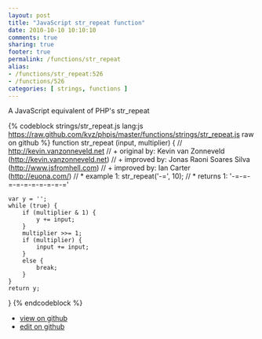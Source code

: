 ```yaml
---
layout: post
title: "JavaScript str_repeat function"
date: 2010-10-10 10:10:10
comments: true
sharing: true
footer: true
permalink: /functions/str_repeat
alias:
- /functions/str_repeat:526
- /functions/526
categories: [ strings, functions ]
---
```

A JavaScript equivalent of PHP's str_repeat
<!-- more -->
{% codeblock strings/str_repeat.js lang:js https://raw.github.com/kvz/phpjs/master/functions/strings/str_repeat.js raw on github %}
function str_repeat (input, multiplier) {
    // http://kevin.vanzonneveld.net
    // +   original by: Kevin van Zonneveld (http://kevin.vanzonneveld.net)
    // +   improved by: Jonas Raoni Soares Silva (http://www.jsfromhell.com)
    // +   improved by: Ian Carter (http://euona.com/)
    // *     example 1: str_repeat('-=', 10);
    // *     returns 1: '-=-=-=-=-=-=-=-=-=-='

    var y = '';
    while (true) {
        if (multiplier & 1) {
            y += input;
        }
        multiplier >>= 1;
        if (multiplier) {
            input += input;
        }
        else {
            break;
        }
    }
    return y;
}
{% endcodeblock %}
<ul>
 <li><a href="https://github.com/kvz/phpjs/blob/master/functions/strings/str_repeat.js">view on github</a></li>
 <li><a href="https://github.com/kvz/phpjs/edit/master/functions/strings/str_repeat.js">edit on github</a></li>
</ul>
